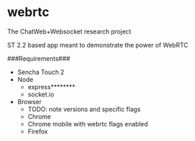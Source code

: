 webrtc
======

The ChatWeb+Websocket research project

ST 2.2 based app meant to demonstrate the power of WebRTC

###Requirements###
* Sencha Touch 2
* Node
    * express********
    * socket.io
* Browser
    * TODO: note versions and specific flags
    * Chrome
    * Chrome mobile with webrtc flags enabled
    * Firefox
